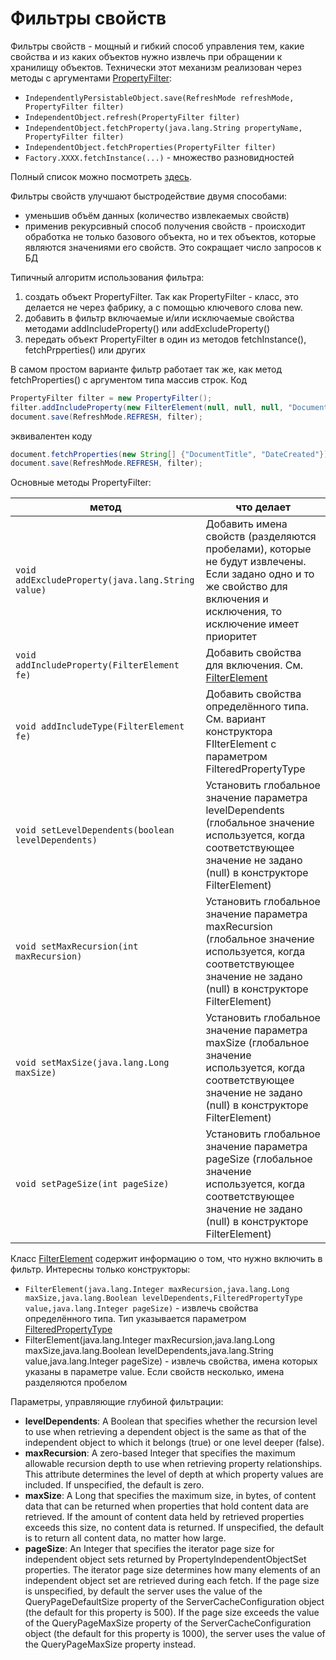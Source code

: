 # Фильтры свойств

Фильтры свойств - мощный и гибкий способ управления тем, какие свойства и из каких объектов нужно извлечь при обращении к хранилищу объектов. Технически этот механизм реализован через методы с аргументами [PropertyFilter](https://www.ibm.com/support/knowledgecenter/en/SSNW2F_5.1.0/com.ibm.p8.ce.dev.java.doc/com/filenet/api/property/PropertyFilter.html):

* `IndependentlyPersistableObject.save(RefreshMode refreshMode, PropertyFilter filter)`
* `IndependentObject.refresh(PropertyFilter filter)`
* `IndependentObject.fetchProperty(java.lang.String propertyName, PropertyFilter filter)`
* `IndependentObject.fetchProperties(PropertyFilter filter)`
* `Factory.XXXX.fetchInstance(...)` - множество разновидностей

Полный список можно посмотреть [здесь](https://www.ibm.com/support/knowledgecenter/SSNW2F_5.2.1/com.ibm.p8.ce.dev.java.doc/com/filenet/api/property/class-use/PropertyFilter.html).

Фильтры свойств улучшают быстродействие двумя способами:
* уменьшив объём данных (количество извлекаемых свойств)
* применив рекурсивный способ получения свойств - происходит обработка не только базового объекта, но и тех объектов, которые являются значениями его свойств. Это сокращает число запросов к БД

Типичный алгоритм использования фильтра:

1. создать объект PropertyFilter. Так как PropertyFilter - класс, это делается не через фабрику, а с помощью ключевого слова new.
2. добавить в фильтр включаемые и/или исключаемые свойства методами addIncludeProperty() или addExcludeProperty()
3. передать объект PropertyFilter в один из методов fetchInstance(), fetchPrpperties() или других

В самом простом варианте фильтр работает так же, как метод fetchProperties() с аргументом типа массив строк. Код

```java
PropertyFilter filter = new PropertyFilter();
filter.addIncludeProperty(new FilterElement(null, null, null, "DocumentTitle DateCreated", null));
document.save(RefreshMode.REFRESH, filter);
```

эквивалентен коду

```java
document.fetchProperties(new String[] {"DocumentTitle", "DateCreated"});
document.save(RefreshMode.REFRESH, filter);
```

Основные методы PropertyFilter:

метод | что делает
------------ | -------------
`void addExcludeProperty(java.lang.String value)`|Добавить имена свойств (разделяются пробелами), которые не будут извлечены. Если задано одно и то же свойство для включения и исключения, то исключение имеет приоритет
`void addIncludeProperty(FilterElement fe)`|Добавить свойства для включения. См. [FilterElement](https://www.ibm.com/support/knowledgecenter/SSNW2F_5.1.0/com.ibm.p8.ce.dev.java.doc/com/filenet/api/property/FilterElement.html)
`void addIncludeType(FilterElement fe)`|Добавить свойства определённого типа. См. вариант конструктора FIlterElement с параметром FilteredPropertyType
`void setLevelDependents(boolean levelDependents)`|Установить глобальное значение параметра levelDependents (глобальное значение используется, когда соответствующее значение не задано (null) в конструкторе FilterElement)
`void setMaxRecursion(int maxRecursion)`|Установить глобальное значение параметра maxRecursion (глобальное значение используется, когда соответствующее значение не задано (null) в конструкторе FilterElement)
`void setMaxSize(java.lang.Long maxSize)`|Установить глобальное значение параметра maxSize (глобальное значение используется, когда соответствующее значение не задано (null) в конструкторе FilterElement)
`void setPageSize(int pageSize)`|Установить глобальное значение параметра pageSize (глобальное значение используется, когда соответствующее значение не задано (null) в конструкторе FilterElement)

Класс [FilterElement](https://www.ibm.com/support/knowledgecenter/SSNW2F_5.1.0/com.ibm.p8.ce.dev.java.doc/com/filenet/api/property/FilterElement.html) содержит информацию о том, что нужно включить в фильтр. Интересны только конструкторы:

* `FilterElement(java.lang.Integer maxRecursion,java.lang.Long maxSize,java.lang.Boolean levelDependents,FilteredPropertyType value,java.lang.Integer pageSize)` - извлечь свойства определённого типа. Тип указывается параметром [FilteredPropertyType](https://www.ibm.com/support/knowledgecenter/en/SSNW2F_5.1.0/com.ibm.p8.ce.dev.java.doc/com/filenet/api/constants/FilteredPropertyType.html)
* FilterElement(java.lang.Integer maxRecursion,java.lang.Long maxSize,java.lang.Boolean levelDependents,java.lang.String value,java.lang.Integer pageSize) - извлечь свойства, имена которых указаны в параметре value. Если свойств несколько, имена разделяются пробелом

Параметры, управляющие глубиной фильтрации:

* **levelDependents**: A Boolean that specifies whether the recursion level to use when retrieving a dependent object is the same as that of the independent object to which it belongs (true) or one level deeper (false). 
* **maxRecursion**: A zero-based Integer that specifies the maximum allowable recursion depth to use when retrieving property relationships. This attribute determines the level of depth at which property values are included. If unspecified, the default is zero.
* **maxSize**: A Long that specifies the maximum size, in bytes, of content data that can be returned when properties that hold content data are retrieved. If the amount of content data held by retrieved properties exceeds this size, no content data is returned. If unspecified, the default is to return all content data, no matter how large. 
* **pageSize**: An Integer that specifies the iterator page size for independent object sets returned by PropertyIndependentObjectSet properties. The iterator page size determines how many elements of an independent object set are retrieved during each fetch. If the page size is unspecified, by default the server uses the value of the QueryPageDefaultSize property of the ServerCacheConfiguration object (the default for this property is 500). If the page size exceeds the value of the QueryPageMaxSize property of the ServerCacheConfiguration object (the default for this property is 1000), the server uses the value of the QueryPageMaxSize property instead.


